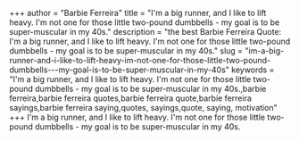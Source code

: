 +++
author = "Barbie Ferreira"
title = "I'm a big runner, and I like to lift heavy. I'm not one for those little two-pound dumbbells - my goal is to be super-muscular in my 40s."
description = "the best Barbie Ferreira Quote: I'm a big runner, and I like to lift heavy. I'm not one for those little two-pound dumbbells - my goal is to be super-muscular in my 40s."
slug = "im-a-big-runner-and-i-like-to-lift-heavy-im-not-one-for-those-little-two-pound-dumbbells---my-goal-is-to-be-super-muscular-in-my-40s"
keywords = "I'm a big runner, and I like to lift heavy. I'm not one for those little two-pound dumbbells - my goal is to be super-muscular in my 40s.,barbie ferreira,barbie ferreira quotes,barbie ferreira quote,barbie ferreira sayings,barbie ferreira saying,quotes, sayings,quote, saying, motivation"
+++
I'm a big runner, and I like to lift heavy. I'm not one for those little two-pound dumbbells - my goal is to be super-muscular in my 40s.
